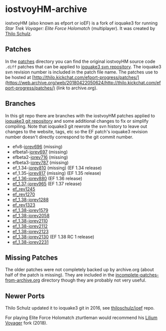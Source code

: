 # iostvoyHM-archive

iostvoyHM (also known as efport or ioEF) is a fork of ioquake3 for running _Star Trek Voyager: Elite Force Holomatch_ (multiplayer). It was created by [Thilo Schulz](https://github.com/thiloschulz).

## Patches

In the [patches](patches) directory you can find the original iostvoyHM source code `.diff` patches that can be applied to [ioquake3 svn repository](https://svn.icculus.org/quake3). The ioquake3 svn revision number is included in the patch file name. The patches use to be hosted at [http://thilo.kickchat.com/efport-progress/patches/](https://web.archive.org/web/20180422050624/http://thilo.kickchat.com/efport-progress/patches/) (link to archive.org).

## Branches

In this git repo there are branches with the iostvoyHM patches applied to [ioquake3 git repository](https://github.com/ioquake/ioq3) and some additional changes to fix or simplify compiling. Note that ioquake3 git rewrote the svn history to leave out changes to the website, tags, etc so the EF patch's ioquake3 revision number doesn't directly correspond to the git commit number.

  * efv8-[iorev696](../../commit/08f44d82473c88dad14f1beb23f177f5e364cc20) (missing)
  * efbeta1-[iorev697](../../commit/08f44d82473c88dad14f1beb23f177f5e364cc20) (missing) <!-- Yes, it's the same commit as efv8 due to ioq3 git leaving out the website. -->
  * efbeta2-[iorev716](../../commit/91cfe4a77c8ab20a6d9a23443fbf42426ab8b8e0) (missing)
  * efbeta3-[iorev787](../../commit/d2b5dd1e8a426a4ccd17679e49d14112262e684d) (missing)
  * ef_1.34-[iorev810](../../commit/d42b87ae8707b205d7d8712b0c95fe27c23962da) (missing) (EF 1.34 release)
  * ef_1.35-[iorev817](../../commit/2c14f02ee51b195feb025ba7c8f0a65af23b437a) (missing) (EF 1.35 release)
  * [ef_1.36-iorev880](../../tree/ef_1.36-iorev880) (EF 1.36 release)
  * [ef_1.37-iorev965](../../tree/ef_1.37-iorev965) (EF 1.37 release)
  * [ef_rev1245](../../tree/ef_rev1245)
  * [ef_rev1270](../../tree/ef_rev1270)
  * [ef_1.38-iorev1288](../../tree/ef_1.38-iorev1288)
  * [ef_rev1323](../../tree/ef_rev1323)
  * [ef_1.38-iorev1579](../../tree/ef_1.38-iorev1579)
  * [ef_1.38-iorev2058](../../tree/ef_1.38-iorev2058)
  * [ef_1.38-iorev2110](../../tree/ef_1.38-iorev2110)
  * [ef_1.38-iorev2112](../../tree/ef_1.38-iorev2112)
  * [ef_1.38-iorev2123](../../tree/ef_1.38-iorev2123)
  * [ef_1.38-iorev2130](../../tree/ef_1.38-iorev2130) (EF 1.38 RC 1 release)
  * [ef_1.38-iorev2231](../../tree/ef_1.38-iorev2231)

## Missing Patches

The older patches were not completely backed up by archive.org (about half of the patch is missing). They are included in the [incomplete-patches-from-archive.org](incomplete-patches-from-archive.org) directory though they are probably not very useful.

## Newer Ports

Thilo Schulz updated it to ioquake3 git in 2016, see [thiloschulz/ioef](https://github.com/thiloschulz/ioef) repo.

For playing Elite Force Holomatch zturtleman would recommend his [Lilium Voyager](https://clover.moe/lilium-voyager) fork (2018).
